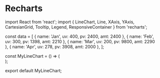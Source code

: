 # Recharts
import React from 'react';
import { LineChart, Line, XAxis, YAxis, CartesianGrid, Tooltip, Legend, ResponsiveContainer } from 'recharts';

const data = [
  { name: 'Jan', uv: 400, pv: 2400, amt: 2400 },
  { name: 'Feb', uv: 300, pv: 1398, amt: 2210 },
  { name: 'Mar', uv: 200, pv: 9800, amt: 2290 },
  { name: 'Apr', uv: 278, pv: 3908, amt: 2000 },
];

const MyLineChart = () => (
  <ResponsiveContainer width="100%" height={300}>
    <LineChart data={data}>
      <CartesianGrid strokeDasharray="3 3" />
      <XAxis dataKey="name" />
      <YAxis />
      <Tooltip />
      <Legend />
      <Line type="monotone" dataKey="uv" stroke="#8884d8" />
      <Line type="monotone" dataKey="pv" stroke="#82ca9d" />
    </LineChart>
  </ResponsiveContainer>
);

export default MyLineChart;
